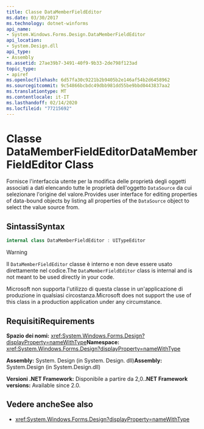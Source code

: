 ```yaml
---
title: Classe DataMemberFieldEditor
ms.date: 03/30/2017
ms.technology: dotnet-winforms
api_name:
- System.Windows.Forms.Design.DataMemberFieldEditor
api_location:
- System.Design.dll
api_type:
- Assembly
ms.assetid: 27ae39b7-3491-40f9-9b33-2de798f123ad
topic_type:
- apiref
ms.openlocfilehash: 6d57fa30c9221b2b9405b2e146af54b2d6458962
ms.sourcegitcommit: 9c54866bcbdc49dbb981dd55be9bbd0443837aa2
ms.translationtype: MT
ms.contentlocale: it-IT
ms.lasthandoff: 02/14/2020
ms.locfileid: "77215692"
---
```

# <a name="datamemberfieldeditor-class"></a><span data-ttu-id="d67a3-102">Classe DataMemberFieldEditor</span><span class="sxs-lookup"><span data-stu-id="d67a3-102">DataMemberFieldEditor Class</span></span>

<span data-ttu-id="d67a3-103">Fornisce l'interfaccia utente per la modifica delle proprietà degli oggetti associati a dati elencando tutte le proprietà dell'oggetto `DataSource` da cui selezionare l'origine del valore.</span><span class="sxs-lookup"><span data-stu-id="d67a3-103">Provides user interface for editing properties of data-bound objects by listing all properties of the `DataSource` object to select the value source from.</span></span>  
  
## <a name="syntax"></a><span data-ttu-id="d67a3-104">Sintassi</span><span class="sxs-lookup"><span data-stu-id="d67a3-104">Syntax</span></span>
  
```csharp
internal class DataMemberFieldEditor : UITypeEditor
```

> [!WARNING]
> <span data-ttu-id="d67a3-105">Il `DataMemberFieldEditor` classe è interno e non deve essere usato direttamente nel codice.</span><span class="sxs-lookup"><span data-stu-id="d67a3-105">The `DataMemberFieldEditor` class is internal and is not meant to be used directly in your code.</span></span>
> 
> <span data-ttu-id="d67a3-106">Microsoft non supporta l'utilizzo di questa classe in un'applicazione di produzione in qualsiasi circostanza.</span><span class="sxs-lookup"><span data-stu-id="d67a3-106">Microsoft does not support the use of this class in a production application under any circumstance.</span></span>

## <a name="requirements"></a><span data-ttu-id="d67a3-107">Requisiti</span><span class="sxs-lookup"><span data-stu-id="d67a3-107">Requirements</span></span>

<span data-ttu-id="d67a3-108">**Spazio dei nomi:** <xref:System.Windows.Forms.Design?displayProperty=nameWithType></span><span class="sxs-lookup"><span data-stu-id="d67a3-108">**Namespace:** <xref:System.Windows.Forms.Design?displayProperty=nameWithType></span></span>  
  
<span data-ttu-id="d67a3-109">**Assembly:** System. Design (in System. Design. dll)</span><span class="sxs-lookup"><span data-stu-id="d67a3-109">**Assembly:** System.Design (in System.Design.dll)</span></span>  
  
<span data-ttu-id="d67a3-110">**Versioni .NET Framework:** Disponibile a partire da 2,0.</span><span class="sxs-lookup"><span data-stu-id="d67a3-110">**.NET Framework versions:** Available since 2.0.</span></span>  
  
## <a name="see-also"></a><span data-ttu-id="d67a3-111">Vedere anche</span><span class="sxs-lookup"><span data-stu-id="d67a3-111">See also</span></span>

- <xref:System.Windows.Forms.Design?displayProperty=nameWithType>
